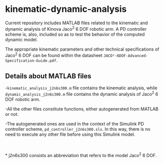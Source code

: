 # kinematic-dynamic-analysis
Current repository includes MATLAB files related to the kinematic and dynamic analysis of Kinova Jaco<sup>2</sup> 6 DOF robotic arm. Α PD controller scheme is, also, included so as to test the behavior of the computed dynamic model.

The appropriate kinematic parameters and other technical specifications of Jaco<sup>2</sup> 6 DOF can be found within the datasheet `JACO²-6DOF-Advanced-Specification-Guide.pdf`.

## Details about MATLAB files
-`kinematic_analysis_j2n6s300.m` file contains the kinematic analysis, while `dynamic_analysis_j2n6s300.m` file contains the dynamic analysis of Jaco<sup>2</sup> 6 DOF robotic arm. 

-All the other files constitute functions, either autogenerated from MATLAB or not. 

-The autogenerated ones are used in the context of the Simulink PD controller scheme, `pd_controller_j2n6s300.slx`. In this way, there is no need to execute any other file before using this Simulink model.

</br>
</br>
* j2n6s300 consists an abbreviation that refers to the model Jaco<sup>2</sup> 6 DOF.
